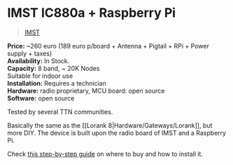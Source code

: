 # IMST IC880a + Raspberry Pi

> [IMST](http://webshop.imst.de/radio-modules/lora-concentrators.html)

**Price:** ~260 euro (189 euro p/board + Antenna + Pigtail + RPi + Power supply + taxes)  
**Availability:** In Stock.  
**Capacity:** 8 band, ~ 20K Nodes  
Suitable for indoor use  
**Installation:** Requires a technician  
**Hardware:** radio proprietary, MCU board: open source  
**Software:** open source  

Tested by several TTN communities.  

Basically the same as the [[Lorank 8|Hardware/Gateways/Lorank]], but more DIY. The device is built upon the radio board of IMST and a Raspberry Pi.

Check [this step-by-step guide](https://github.com/ttn-zh/ic880a-gateway/wiki) on where to buy and how to install it.